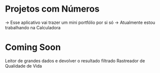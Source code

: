 # Projetos com Números
-> Esse aplicativo vai trazer um mini portfólio por si só
-> Atualmente estou trabalhando na Calculadora

# Coming Soon
Leitor de grandes dados e devolver o resultado filtrado
Rastreador de Qualidade de Vida
